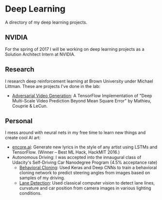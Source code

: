 # Deep Learning
A directory of my deep learning projects.

## NVIDIA
For the spring of 2017 I will be working on deep learning projects as a Solution Architect Intern at NVIDIA.

## Research
I research deep reinforcement learning at Brown University under Michael Littman. These are projects I've done in the lab:

- [Adversarial Video Generation](https://github.com/dyelax/Adversarial_Video_Generation): A TensorFlow Implementation of "Deep Multi-Scale Video Prediction Beyond Mean Square Error" by Mathieu, Couprie & LeCun.

## Personal
I mess around with neural nets in my free time to learn new things and create cool AI art:

- [encore.ai](https://github.com/dyelax/encore.ai): Generate new lyrics in the style of any artist using LSTMs and TensorFlow. (Winner – Best ML Hack, HackMIT 2016.)
- Autonomous Driving: I was accepted into the innaugural class of Udacity's Self-Driving Car Nanodegree Program (4.5% acceptance rate)
  - [Behavioral Cloning](https://github.com/dyelax/CarND-Behavioral-Cloning): Used Keras and Deep CNNs to train a behavioral cloning network to predict steering angles from images based on samples of my driving.
  - [Lane Detection](https://github.com/dyelax/CarND-Advanced-Lane-Finding): Used classical computer vision to detect lane lines, curvature and car position from camera images in various lighting conditions.
